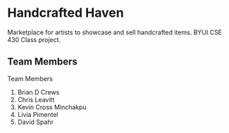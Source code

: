 # Handcrafted Haven

Marketplace for artists to showcase and sell handcrafted items. BYUI CSE 430 Class project.

## Team Members

Team Members

1. Brian D Crews
2. Chris Leavitt
3. Kevin Cross Minchakpu
4. Livia Pimentel
5. David Spahr

